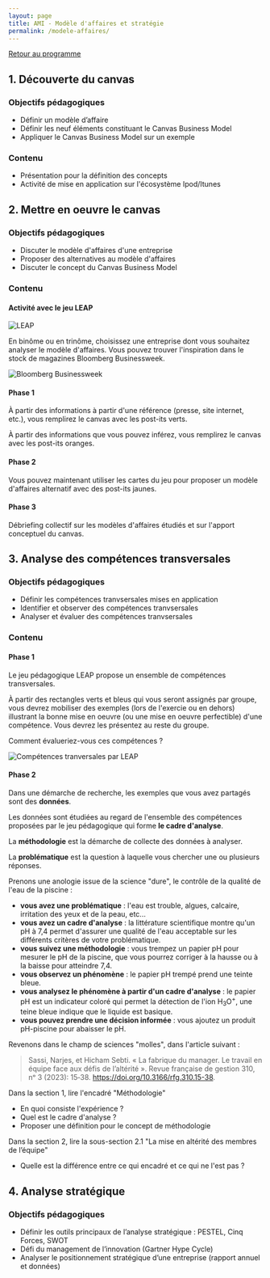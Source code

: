 ```yaml
---
layout: page
title: AMI - Modèle d'affaires et stratégie
permalink: /modele-affaires/
---
```


[Retour au programme](/ami/)

## 1. Découverte du canvas

### Objectifs pédagogiques
- Définir un modèle d’affaire
- Définir les neuf éléments constituant le Canvas Business Model
- Appliquer le Canvas Business Model sur un exemple 	

### Contenu
- Présentation pour la définition des concepts
- Activité de mise en application sur l'écosystème Ipod/Itunes

## 2. Mettre en oeuvre le canvas

### Objectifs pédagogiques
- Discuter le modèle d'affaires d'une entreprise
- Proposer des alternatives au modèle d'affaires
- Discuter le concept du Canvas Business Model

### Contenu

#### Activité avec le jeu LEAP
    
![LEAP](/assets/ami-1-canvas-biz-model/LEAP_Picture_Table.jpg)

En binôme ou en trinôme, choisissez une entreprise dont vous souhaitez analyser le modèle d'affaires. Vous pouvez trouver l'inspiration dans le stock de magazines Bloomberg Businessweek.

![Bloomberg Businessweek](/assets/ami-1-canvas-biz-model/businessweek.jpg)

#### Phase 1

À partir des informations à partir d'une référence (presse, site internet, etc.), vous remplirez le canvas avec les post-its verts.

À partir des informations que vous pouvez inférez, vous remplirez le canvas avec les post-its oranges.

#### Phase 2

Vous pouvez maintenant utiliser les cartes du jeu pour proposer un modèle d'affaires alternatif avec des post-its jaunes.

#### Phase 3

Débriefing collectif sur les modèles d'affaires étudiés et sur l'apport conceptuel du canvas.


## 3. Analyse des compétences transversales

### Objectifs pédagogiques
- Définir les compétences tranvsersales mises en application
- Identifier et observer des compétences tranvsersales
- Analyser et évaluer des compétences tranvsersales

### Contenu

#### Phase 1 
Le jeu pédagogique LEAP propose un ensemble de compétences transversales.

À partir des rectangles verts et bleus qui vous seront assignés par groupe, vous devrez mobiliser des exemples (lors de l'exercie ou en dehors) illustrant la bonne mise en oeuvre (ou une mise en oeuvre perfectible) d'une compétence. Vous devrez les présentez au reste du groupe.

Comment évalueriez-vous ces compétences ?

![Compétences tranversales par LEAP](/assets/ami-1-canvas-biz-model/leap-competences-trans.png)

#### Phase 2

Dans une démarche de recherche, les exemples que vous avez partagés sont des **données**. 

Les données sont étudiées au regard de l'ensemble des compétences proposées par le jeu pédagogique qui forme **le cadre d'analyse**.

La **méthodologie** est la démarche de collecte des données à analyser.

La **problématique** est la question à laquelle vous chercher une ou plusieurs réponses.

Prenons une anologie issue de la science "dure", le contrôle de la qualité de l'eau de la piscine :
- **vous avez une problématique** : l'eau est trouble, algues, calcaire, irritation des yeux et de la peau, etc...
- **vous avez un cadre d'analyse** : la littérature scientifique montre qu'un pH à 7,4 permet d'assurer une qualité de l'eau acceptable sur les différents critères de votre problématique.
- **vous suivez une méthodologie** : vous trempez un papier pH pour mesurer le pH de la piscine, que vous pourrez corriger à la hausse ou à la baisse pour atteindre 7,4.
- **vous observez un phénomène** : le papier pH trempé prend une teinte bleue.
- **vous analysez le phénomène à partir d'un cadre d'analyse** : le papier pH est un indicateur coloré qui permet la détection de l'ion H<sub>3</sub>O<sup>+</sup>, une teine bleue indique que le liquide est basique.
- **vous pouvez prendre une décision informée** : vous ajoutez un produit pH-piscine pour abaisser le pH.

Revenons dans le champ de sciences "molles", dans l'article suivant :

> Sassi, Narjes, et Hicham Sebti. « La fabrique du manager. Le travail en équipe face aux défis de l’altérité ». Revue française de gestion 310, nᵒ 3 (2023): 15‑38. https://doi.org/10.3166/rfg.310.15-38.

Dans la section 1, lire l'encadré "Méthodologie"
- En quoi consiste l'expérience ?
- Quel est le cadre d'analyse ?
- Proposer une définition pour le concept de méthodologie

Dans la section 2, lire la sous-section 2.1 "La mise en altérité des membres de l’équipe"
- Quelle est la différence entre ce qui encadré et ce qui ne l'est pas ?

## 4. Analyse stratégique

### Objectifs pédagogiques

- Définir les outils principaux de l’analyse stratégique : PESTEL, Cinq Forces, SWOT
- Défi du management de l’innovation (Gartner Hype Cycle)
- Analyser le positionnement stratégique d’une entreprise (rapport annuel et données)
